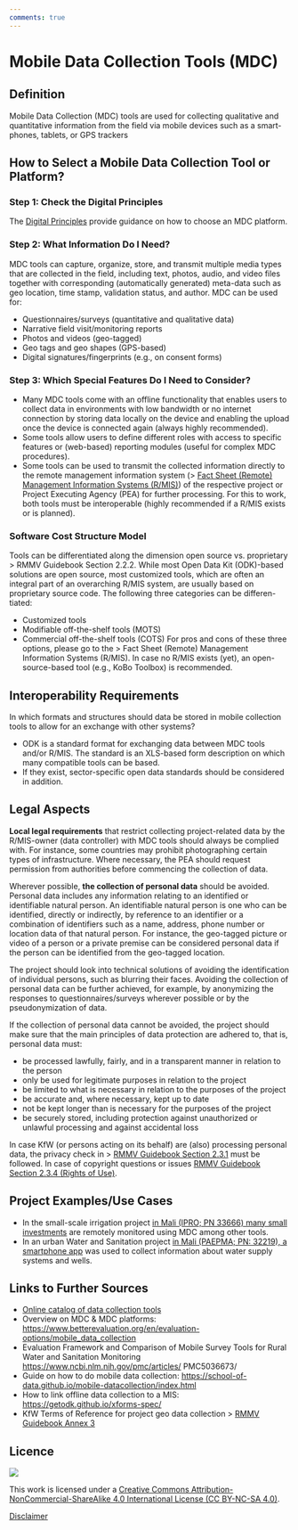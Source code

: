 ```yaml
---
comments: true
---
```


# Mobile Data Collection Tools (MDC)

## Definition
Mobile Data Collection (MDC) tools are used for collecting qualitative and quantitative information from the field 
via mobile devices such as a smart-phones, tablets, or GPS trackers

## How to Select a Mobile Data Collection  Tool or Platform?

### Step 1: Check the Digital Principles
The [Digital Principles](https://digitalprinciples.org/resource/howto-choose-mobile-data-collection-plaform/) provide guidance on how 
to choose an MDC platform.

### Step 2: What Information Do I Need?
MDC tools can capture, organize, store, and transmit multiple media types that are collected in the 
field, including text, photos, audio, and video files 
together with corresponding (automatically generated) meta-data such as geo location, time stamp, 
validation status, and author. MDC can be used for:

- Questionnaires/surveys (quantitative and qualitative data)
- Narrative field visit/monitoring reports
- Photos and videos (geo-tagged)
- Geo tags and geo shapes (GPS-based)
- Digital signatures/fingerprints  (e.g., on consent forms)

### Step 3: Which Special Features Do I Need to Consider?
-  Many MDC tools come with an offline functionality that enables users to collect data in environments with low bandwidth or no internet 
connection by storing data locally on the device 
and enabling the upload once the device is connected again (always highly recommended). 
- Some tools allow users to define different roles 
with access to specific features or (web-based) 
reporting modules (useful for complex MDC 
procedures).
- Some tools can be used to transmit the collected information directly to the remote management information system (> [Fact Sheet (Remote) Management Information Systems 
(R/MIS)](https://www.kfw-entwicklungsbank.de/Service/Publications-Videos/Publications-by-topic/Digitalisation/Fact-Sheets/)) of the respective project or Project Executing Agency (PEA) for further processing. 
For this to work, both tools must be interoperable (highly recommended if a R/MIS exists or is planned).

### Software Cost Structure Model
Tools can be differentiated along the dimension open source vs. proprietary > RMMV Guidebook Section 2.2.2. While most
Open Data Kit (ODK)-based solutions are open source, most customized tools, which are often an integral part of an
overarching R/MIS system, are usually based on proprietary source code. The following three categories can be differen-
tiated:
- Customized tools
- Modifiable off-the-shelf tools (MOTS)
- Commercial off-the-shelf tools (COTS)
For pros and cons of these three options, please go to the > Fact Sheet (Remote) Management Information Systems
(R/MIS). In case no R/MIS exists (yet), an open-source-based tool (e.g., KoBo Toolbox) is recommended.

## Interoperability Requirements
In which formats and structures should data be  stored in mobile collection tools to allow for an exchange with other systems? 
- ODK is a standard format for exchanging data between MDC tools and/or R/MIS. The standard is an XLS-based form description on which many 
compatible tools can be based.
- If they exist, sector-specific open data standards should be considered in addition.

## Legal Aspects 
**Local legal requirements** that restrict collecting project-related data by the R/MIS-owner (data controller) with MDC tools should always be complied with. For instance, some countries may prohibit photographing certain types of infrastructure. 
Where necessary, the PEA should request permission from authorities before commencing the collection of data.

Wherever possible, **the collection of personal data** should be avoided. Personal data includes any information relating to an identified or identifiable 
natural person. An identifiable natural person is one who can be identified, directly or indirectly, by reference to an identifier or a combination of identifiers such as a name, address, phone number or 
location data of that natural person. For instance, the geo-tagged picture or video of a person or a private premise can be considered personal data if the person can be identified from the geo-tagged 
location. 

The project should look into technical solutions of avoiding the identification of individual persons, such as blurring their faces. Avoiding the collection 
of personal data can be further achieved, for example, by anonymizing the responses to questionnaires/surveys wherever possible or by the pseudonymization of data.

If the collection of personal data cannot be avoided, the project should make sure that the main principles of data protection are adhered to, that is, personal data must:

- be processed lawfully, fairly, and in a transparent manner in relation to the person
- only be used for legitimate purposes in relation to the project 
- be limited to what is necessary in relation to the purposes of the project
- be accurate and, where necessary, kept up to date
- not be kept longer than is necessary for the purposes of the project
- be securely stored, including protection against unauthorized or unlawful processing and against 
accidental loss

In case KfW (or persons acting on its behalf) are (also) processing personal data, the privacy check 
in > [RMMV Guidebook Section 2.3.1](https://www.kfw-entwicklungsbank.de/Service/Publications-Videos/Publications-by-topic/Digitalisation/RMMV-Guidebook/) must be followed. In case of copyright questions or issues  [RMMV Guidebook Section 2.3.4 (Rights of Use)](https://www.kfw-entwicklungsbank.de/Service/Publications-Videos/Publications-by-topic/Digitalisation/RMMV-Guidebook/).

## Project Examples/Use Cases
- In the small-scale irrigation project [in Mali (IPRO; PN 33666) many small investments](https://www.kfw-entwicklungsbank.de/ipfz/Projektdatenbank/Unterst%C3%BCtzung-des-nationalen-Programms-zur-nachhaltigen-Kleinbew%C3%A4sserungslandwirtschaft-33666.htm) are  remotely monitored using MDC among other  tools.
- In an urban Water and Sanitation project [in Mali (PAEPMA; PN: 32219), a smartphone app](https://www.kfw-entwicklungsbank.de/ipfz/Projektdatenbank/Programm-kleinst%C3%A4dtische-Wasser--und-Sanit%C3%A4rversorgung-32219.htm) was used to collect information about water supply systems and wells.

## Links to Further Sources
- [Online catalog of data collection tools](http://impacttrackertech.kopernik.info/digital-data-platform) 
- Overview on MDC & MDC platforms: 
https://www.betterevaluation.org/en/evaluation-options/mobile_data_collection
- Evaluation Framework and Comparison of 
Mobile Survey Tools for Rural Water and 
Sanitation Monitoring
https://www.ncbi.nlm.nih.gov/pmc/articles/
PMC5036673/
- Guide on how to do mobile data collection: 
https://school-of-data.github.io/mobile-datacollection/index.html
- How to link offline data collection to a MIS: 
https://getodk.github.io/xforms-spec/
- KfW Terms of Reference for project geo data 
collection > [RMMV Guidebook Annex 3](https://www.kfw-entwicklungsbank.de/Service/Publications-Videos/Publications-by-topic/Digitalisation/RMMV-Guidebook/)

## Licence
![](https://i.creativecommons.org/l/by-nc-sa/4.0/88x31.png)

This work is licensed under a [Creative Commons Attribution-NonCommercial-ShareAlike 4.0 International License (CC BY-NC-SA 4.0)](https://creativecommons.org/licenses/by-nc-sa/4.0/).

[Disclaimer](disclaimer.md)
